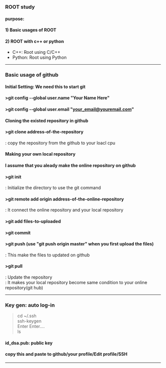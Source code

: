 ### ROOT study  
#### purpose:  
#### 1) Basic usages of ROOT  
#### 2) ROOT with c++ or python  
 - C++: Root using C/C++  
 - Python: Root using Python  


---
### Basic usage of github

#### Initial Setting: We need this to start git  
#### >git config --global user.name "Your Name Here"  
#### >git config --global user.email "your_email@youremail.com"  
  
#### Cloning the existed repository in github  
#### >git clone address-of-the-repository  
: copy the repository from the github to your loacl cpu  
  
#### Making your own local repository  
#### I assume that you aleady make the online repository on github  
#### >git init  
: Initialize the directory to use the git command  
#### >git remote add origin address-of-the-online-repository  
: It connect the online repository and your local repository  
#### >git add files-to-uploaded  
#### >git commit  
#### >git push  (use "git push origin master" when you first upload the files)
: This make the files to updated on github  
#### >git pull  
: Update the repository  
: It makes your local repository become same condition to your online repository(git hub)  
  
---

### Key gen: auto log-in  
>cd ~/.ssh  
>ssh-keygen  
Enter Enter....  
>ls  
  
#### id_dsa.pub: public key  
#### copy this and paste to github/your profile/Edit profile/SSH
---

